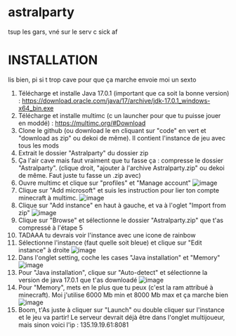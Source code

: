 # astralparty
tsup les gars, vné sur le serv c sick af


# INSTALLATION
lis bien, pi si t trop cave pour que ça marche envoie moi un sexto

1. Télécharge et installe Java 17.0.1 (important que ca soit la bonne version) : https://download.oracle.com/java/17/archive/jdk-17.0.1_windows-x64_bin.exe
2. Télécharge et installe multimc (c un launcher pour que tu puisse jouer en moddé) : https://multimc.org/#Download
3. Clone le github (ou download le en cliquant sur "code" en vert et "download as zip" ou dekoi de même). Il contient l'instance de jeu avec tous les mods
4. Extrait le dossier "Astralparty" du dossier zip
5. Ça l'air cave mais faut vraiment que tu fasse ça : compresse le dossier "Astralparty". (clique droit, "ajouter à l'archive Astralparty.zip" ou dekoi de même. Faut juste tu fasse un .zip avec)
6. Ouvre multimc et clique sur "profiles" et "Manage account" ![image](https://user-images.githubusercontent.com/17186104/170117002-73da8817-700a-4c9d-84f4-3ee5bf3880c6.png)
7. Clique sur "Add microsoft" et suis les instruction pour lier ton compte minecraft à multimc. ![image](https://user-images.githubusercontent.com/17186104/170117213-9046e55d-8c9c-4323-bb79-2b7d66284a46.png)
8. Clique sur "Add instance" en haut à gauche, et va à l'oglet "Import from zip" ![image](https://user-images.githubusercontent.com/17186104/170117745-7d2135d0-8f26-4852-960c-bda56ccfe6bf.png)
9. Clique sur "Browse" et sélectionne le dossier "Astralparty.zip" que t'as compressé à l'étape 5
10. TADAAA tu devrais voir l'instance avec une icone de rainbow
11. Sélectionne l'instance (faut quelle soit bleue) et clique sur "Edit instance" à droite ![image](https://user-images.githubusercontent.com/17186104/170118047-524b8ca7-1d45-491e-ac6d-50d0b2e4586e.png)
12. Dans l'onglet setting, coche les cases "Java installation" et "Memory" ![image](https://user-images.githubusercontent.com/17186104/170118223-f53f3f9e-b607-4d6e-a62a-ce663d179230.png)
13. Pour "Java installation", clique sur "Auto-detect" et sélectionne la version de java 17.0.1 que t'as downloadé ![image](https://user-images.githubusercontent.com/17186104/170118353-c6ac1262-0ce1-4b4c-ad78-009bb17d8922.png)
14. Pour "Memory", mets en le plus que tu peux (c'est la ram attribué à minecraft). Moi j'utilise 6000 Mb min et 8000 Mb max et ça marche bien ![image](https://user-images.githubusercontent.com/17186104/170118519-b2f79ea3-72a7-45f1-93b5-0bf0d7111aab.png)
15. Boom, t'As juste à cliquer sur "Launch" ou double cliquer sur l'instance et le jeu va partir! Le serveur devrait déjà être dans l'onglet multijoueur, mais sinon voici l'ip : 135.19.19.61:8081
